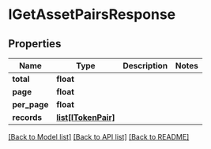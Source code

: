 # IGetAssetPairsResponse

## Properties
Name | Type | Description | Notes
------------ | ------------- | ------------- | -------------
**total** | **float** |  | 
**page** | **float** |  | 
**per_page** | **float** |  | 
**records** | [**list[ITokenPair]**](ITokenPair.md) |  | 

[[Back to Model list]](../README.md#documentation-for-models) [[Back to API list]](../README.md#documentation-for-api-endpoints) [[Back to README]](../README.md)


